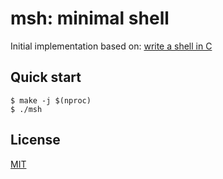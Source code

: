 # msh: minimal shell

Initial implementation based on: [write a shell in
C](https://brennan.io/2015/01/16/write-a-shell-in-c/)

## Quick start

```shell
$ make -j $(nproc)
$ ./msh
```

## License

[MIT](https://opensource.org/licenses/MIT)
